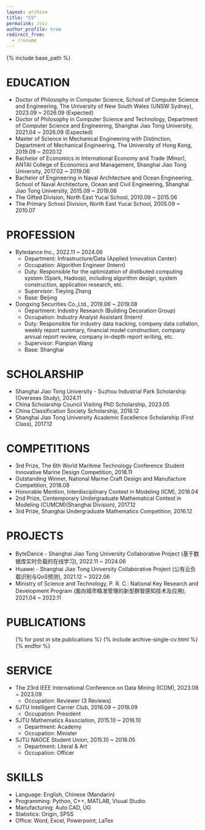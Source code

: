 ```yaml
---
layout: archive
title: "CV"
permalink: /cv/
author_profile: true
redirect_from:
  - /resume
---
```


{% include base_path %}

EDUCATION
======
* Doctor of Philosophy in Computer Science, School of Computer Science and Engineering, The University of New South Wales (UNSW Sydney), 2023.09 ~ 2026.09 (Expected)
* Doctor of Philosophy in Computer Science and Technology, Department of Computer Science and Engineering, Shanghai Jiao Tong University, 2021.04 ~ 2026.09 (Expected)
* Master of Science in Mechanical Engineering with Distinction, Department of Mechanical Engineering, The University of Hong Kong, 2019.09 ~ 2020.12
* Bachelor of Economics in International Economy and Trade (Minor), ANTAI College of Economics and Management, Shanghai Jiao Tong University, 2017.02 ~ 2019.06
* Bachelor of Engineering in Naval Architecture and Ocean Engineering, School of Naval Architecture, Ocean and Civil Engineering, Shanghai Jiao Tong University, 2015.09 ~ 2019.06
* The Gifted Division, North East Yucai School, 2010.09 ~ 2015.06
* The Primary School Division, North East Yucai School, 2005.09 ~ 2010.07

PROFESSION
======
* Bytedance Inc., 2022.11 ~ 2024.06
  * Department: Infrastructure/Data (Applied Innovation Center)
  * Occupation: Algorithm Engineer (Intern)
  * Duty: Responsible for the optimization of distibuted computing system (Spark, Hadoop), including algorithm design, system construction, application research, etc.
  * Supervisor: Tieying Zhang
  * Base: Beijing
* Dongxing Securities Co.,Ltd., 2019.06 ~ 2019.08
  * Department: Industry Research (Building Decoration Group)
  * Occupation: Industry Analyst Assistant (Intern)
  * Duty: Responsible for industry data tracking, company data collation, weekly report summary, financial model construction, company annual report review, company in-depth report writing, etc.
  * Supervisor: Pianpian Wang
  * Base: Shanghai

SCHOLARSHIP
======
* Shanghai Jiao Tong University - Suzhou Industrial Park Scholarship (Overseas Study), 2024.11
* China Scholarship Council Visiting PhD Scholarship, 2023.05
* China Classification Society Scholarship, 2018.12
* Shanghai Jiao Tong University Academic Excellence Scholarship (First Class), 2017.12

COMPETITIONS
======
* 3rd Prize, The 6th World Maritime Technology Conference Student Innovative Marine Design Competition, 2018.11
* Outstanding Winner, National Marine Craft Design and Manufacture Competition, 2018.08
* Honorable Mention, Interdisciplinary Contest in Modeling (ICM), 2018.04
* 2nd Prize, Contemporary Undergraduate Mathematical Contest in Modeling (CUMCM)(Shanghai Division), 2017.12
* 3rd Prize, Shanghai Undergraduate Mathematics Competition, 2016.12

PROJECTS
======
* ByteDance - Shanghai Jiao Tong University Collaborative Project (基于数据库实时负载的在线学习), 2022.11 ~ 2024.06
* Huawei - Shanghai Jiao Tong University Collaborative Project (公有云负载识别与QoS预测), 2021.12 ~ 2022.06
* Ministry of Science and Technology, P. R. C.: National Key Research and Development Program (面向城市精准管理的新型群智感知技术及应用), 2021.04 ~ 2022.11

PUBLICATIONS
======
  <ul>{% for post in site.publications %}
    {% include archive-single-cv.html %}
  {% endfor %}</ul>
  
SERVICE
======
* The 23rd IEEE International Conference on Data Mining (ICDM), 2023.08 ~ 2023.09
  * Occupation: Reviewer (3 Reviews)
* SJTU Intelligent Carrier Club, 2016.09 ~ 2018.09
  * Occupation: President
* SJTU Mathematics Association, 2015.10 ~ 2016.10
  * Department: Academy
  * Occupation: Minister
* SJTU NAOCE Student Union, 2015.10 ~ 2016.05
  * Department: Literal & Art
  * Occupation: Officer

SKILLS
======
* Language: English, Chinese (Mandarin)
* Programming: Python, C++, MATLAB, Visual Studio
* Manufacturing: Auto CAD, UG
* Statistics: Origin, SPSS
* Office: Word, Excel, Powerpoint, LaTex

